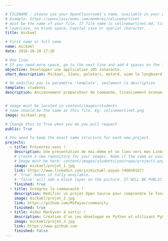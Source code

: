 ```yaml
---

# FILENAME : please use your OpenClassrooms's name, available in your url.
# Example: https://openclassrooms.com/membres/celinemartinet
# must be the name of your file. If file name is celinemartinet.md, title is celinemartinet.
# lowercase, no blank space, Capital case or special character.
title: mickael

# First name or full name
name: mickael
date: 2016-10-28 17:20

# One line.
# If you need more space, go to the next line and add 4 spaces on the left, as in 'description'.
objective: Développer une application iOS innovante. 
short_description: Mickael, 22ans, pelotari, motard, aime le longboard.

# Ne modifiez pas le paramètre 'template', seulement la description
template: students
description: Anciennement préparateur de commande, licenciement économique suite à la fermeture de l'entreprise, je décide de me reconvertir vers un milieu passionnant et bien loin de mes précédentes études. 


# image must be located in content/images/students
# name should be the same as this file. Eg: celinemartinet.png
image: mickael.png

# Change this to True when you do you pull request.
public: True

# You need to keep the exact same structure for each new project.
projects:
  - title: Présentez-vous !
    description: Une présentation de moi-même et un lien vers mon LinkedIn.
    # Create a new repository for your images. Name it the same as your nickname and profile picture.
    # Image must be here: content/images/students/yourrepo/project1.png
    image: mickael/projet_1.jpg
    link: https://www.linkedin.com/in/mickaël-payan-7400a91b7/
    # 'true' makes it fully available.
    # 'false' will add a black layer on the picture. IT WILL BE PUBLIC!
    finished: true
  - title: Intégrez la communauté !
    description: Modifier un projet Open Source pour comprendre le fonctionnement de Git, de Github et des pull requests. 
    image: mickael/projet_2.jpg
    link: https://github.com/MiPayan/community
    finished: true
  - title: Aidez MacGyver à sortir !
    description: Création d’un jeu développé en Python et utilisant PyGame.
    image: mickael/projet_3.jpg
    link: https://www.github.com
    finished: false
---
```

